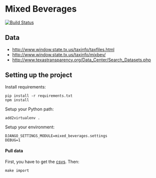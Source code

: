 Mixed Beverages
===============

[![Build Status](https://travis-ci.org/texas/tx_mixed_beverages.svg?branch=master)](https://travis-ci.org/texas/tx_mixed_beverages)

Data
----

* http://www.window.state.tx.us/taxinfo/taxfiles.html
* http://www.window.state.tx.us/taxinfo/mixbev/
* http://www.texastransparency.org/Data_Center/Search_Datasets.php


Setting up the project
----------------------

Install requirements:

    pip install -r requirements.txt
    npm install

Setup your Python path:

    add2virtualenv .

Setup your environment:

    DJANGO_SETTINGS_MODULE=mixed_beverages.settings
    DEBUG=1

#### Pull data

First, you have to get the [csvs](http://www.texastransparency.org/Data_Center/Search_Datasets.php).
Then:

    make import

